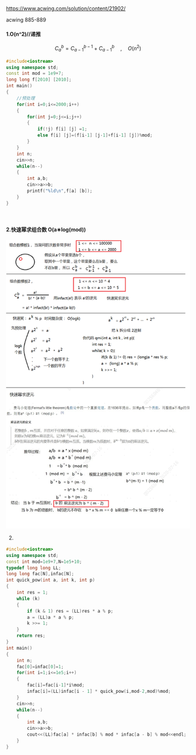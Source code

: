 https://www.acwing.com/solution/content/21902/

acwing 885-889



#### 1.O(n^2)//递推

$$
C_a^b =C_{a-1}^{b-1}+C_{a-1}^b   \quad ,\quad O(n^2)
$$

 ```cpp
 #include<iostream>
 using namespace std;
 const int mod = 1e9+7;
 long long f[2010] [2010];
 int main()
 {
     //预处理
     for(int i=0;i<=2000;i++)
     {
         for(int j=0;j<=i;j++)
         {
             if(!j) f[i] [j] =1;
             else f[i] [j]=(f[i-1] [j-1]+f[i-1] [j])%mod;
         }
     }
     int n;
     cin>>n;
     while(n--)
     {
         int a,b;
         cin>>a>>b;
         printf("%ld\n",f[a] [b]);
     }
 }
 
  
 ```

#### 2.快速幂求组合数 O(a∗log(mod))

![35805_f4228ae4c7-组合数](%E6%B1%82%E7%BB%84%E5%90%88%E6%95%B0.assets/35805_f4228ae4c7-%E7%BB%84%E5%90%88%E6%95%B0.png)

2.

```cpp
#include<iostream>
using namespace std;
const int mod=1e9+7,N=1e5+10;
typedef long long LL;
long long fac[N],infac[N];
int quick_pow(int a, int k, int p)
{
    int res = 1;
    while (k)
    {
        if (k & 1) res = (LL)res * a % p;
        a = (LL)a * a % p;
        k >>= 1;
    }
    return res;
}
int main()
{
    int n;
    fac[0]=infac[0]=1;
    for(int i=1;i<=1e5;i++)
    {
        fac[i]=fac[i-1]*i%mod;
        infac[i]=(LL)infac[i - 1] * quick_pow(i,mod-2,mod)%mod;
    }
    cin>>n;
    while(n--)
    {
        int a,b;
        cin>>a>>b;
        cout<<(LL)fac[a] * infac[b] % mod * infac[a - b] % mod<<endl;
    }
}

 
```


